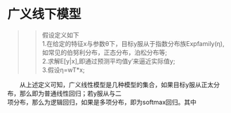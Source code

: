 # 广义线下模型  
>> 假设定义如下  
>> 1.在给定的特征x与参数θ下，目标y服从于指数分布族Expfamily(η),如常见的伯努利分布，正态分布，泊松分布等;  
>> 2.求解E[y|x],即通过预测平均值y′来逼近实际值y;  
>> 3.假设η=wT*x;  

　　从上述定义可知，广义线性模型是几种模型的集合，如果目标y服从正太分布，那么即为普通线性回归；若y服从与二  
项分布，那么为逻辑回归，如果是多项分布，即为softmax回归。其中
